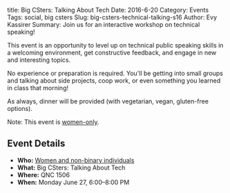 title: Big CSters: Talking About Tech
Date: 2016-6-20
Category: Events
Tags: social, big csters
Slug: big-csters-technical-talking-s16
Author: Evy Kassirer
Summary: Join us for an interactive workshop on technical speaking!

This event is an opportunity to level up on technical public speaking skills in a welcoming environment, get constructive feedback, and engage in new and interesting topics.

No experience or preparation is required. You'll be getting into small groups and talking about side projects, coop work, or even something you learned in class that morning!

As always, dinner will be provided (with vegetarian, vegan, gluten-free options).

Note: This event is [women-only]({filename}/pages/faq.md).

## Event Details ##

+ **Who:** [Women and non-binary individuals]({filename}/pages/faq.md)
+ **What:** Big CSters: Talking About Tech
+ **Where:** QNC 1506
+ **When:** Monday June 27, 6:00&ndash;8:00 PM
